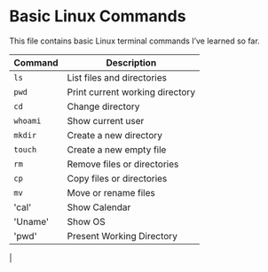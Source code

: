 # Basic Linux Commands

This file contains basic Linux terminal commands I’ve learned so far.

| Command     | Description                        |
|-------------|------------------------------------|
| `ls`        | List files and directories         |
| `pwd`       | Print current working directory    |
| `cd`        | Change directory                   |
| `whoami`    | Show current user                  |
| `mkdir`     | Create a new directory             |
| `touch`     | Create a new empty file            |
| `rm`        | Remove files or directories        |
| `cp`        | Copy files or directories          |
| `mv`        | Move or rename files               |
| 'cal'       | Show Calendar                      |
| 'Uname'     | Show OS                            |
| 'pwd'       | Present Working Directory          |
|
